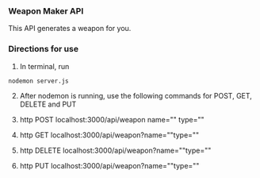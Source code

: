 ### Weapon Maker API
This API generates a weapon for you.

### Directions for use
1. In terminal, run
```
nodemon server.js
```

2. After nodemon is running, use the following commands for POST, GET, DELETE and PUT

3. http POST localhost:3000/api/weapon name="" type=""    

4. http GET localhost:3000/api/weapon?name=""type=""  

5. http DELETE localhost:3000/api/weapon?name=""type=""  

6. http PUT localhost:3000/api/weapon?name=""type=""  
